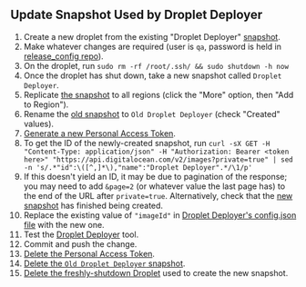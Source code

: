 ## Update Snapshot Used by Droplet Deployer

1. Create a new droplet from the existing "Droplet Deployer" [snapshot][0].
1. Make whatever changes are required (user is `qa`, password is held in [release_config repo][1]).
1. On the droplet, run `sudo rm -rf /root/.ssh/ && sudo shutdown -h now`
1. Once the droplet has shut down, take a new snapshot called `Droplet Deployer`.
1. Replicate [the snapshot][0] to all regions (click the "More" option, then "Add to Region").
1. Rename the [old snapshot][0] to `Old Droplet Deployer` (check "Created" values).
1. [Generate a new Personal Access Token][2].
1. To get the ID of the newly-created snapshot, run `curl -sX GET -H "Content-Type: application/json" -H "Authorization: Bearer <token here>" "https://api.digitalocean.com/v2/images?private=true" | sed -n 's/.*"id":\([^,]*\),"name":"Droplet Deployer".*/\1/p'`
1. If this doesn't yield an ID, it may be due to pagination of the response; you may need to add `&page=2` (or whatever value the last page has) to the end of the URL after `private=true`.  Alternatively, check that the [new snapshot][0] has finished being created.
1. Replace the existing value of `"imageId"` in [Droplet Deployer's config.json file][3] with the new one.
1. Test the [Droplet Deployer][4] tool.
1. Commit and push the change.
1. [Delete the Personal Access Token][5].
1. [Delete the `Old Droplet Deployer` snapshot][0].
1. [Delete the freshly-shutdown Droplet][6] used to create the new snapshot.


[0]: https://cloud.digitalocean.com/images/snapshots
[1]: https://github.com/maidsafe/release_config/blob/master/droplets/credentials.json#L3
[2]: https://cloud.digitalocean.com/settings/api/tokens/new
[3]: https://github.com/maidsafe/QA/blob/master/droplet_deployer/config.json#L37
[4]: https://github.com/maidsafe/QA/tree/master/droplet_deployer
[5]: https://cloud.digitalocean.com/settings/api/tokens
[6]: https://cloud.digitalocean.com/droplets
